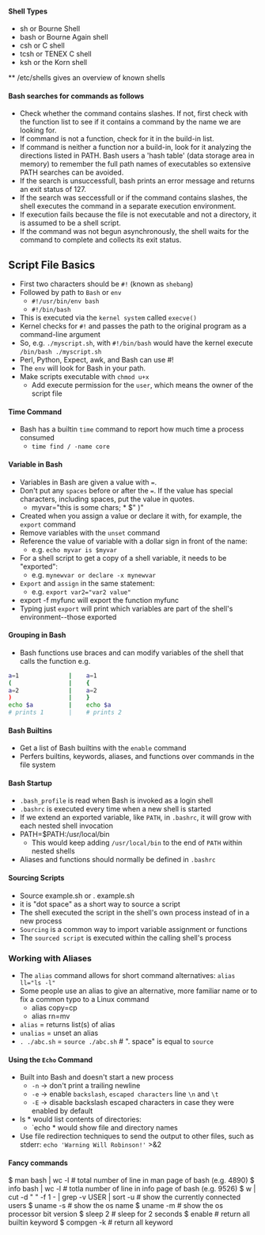 #### Shell Types
- sh or Bourne Shell
- bash or Bourne Again shell
- csh or C shell
- tcsh or TENEX C shell
- ksh or the Korn shell

** /etc/shells gives an overview of known shells

#### Bash searches for commands as follows
- Check whether the command contains slashes. If not, first check with the function list
  to see if it contains a command by the name we are looking for.
- If command is not a function, check for it in the build-in list.
- If command is neither a function nor a build-in, look for it analyzing the directions listed in PATH.
  Bash users a 'hash table' (data storage area in memory) to remember the full path names of executables so extensive
  PATH searches can be avoided.
- If the search is unsuccessfull, bash prints an error message and returns an exit status of 127.
- If the search was seccessfull or if the command contains slashes, the shell executes the command in a
  separate execution environment.
- If execution fails because the file is not executable and not a directory, it is assumed to be a shell script.
- If the command was not begun asynchronously, the shell waits for the command to  complete and collects its exit status.

## Script File Basics
- First two characters should be `#!` (known as `shebang`)
- Followed by path to `Bash` or `env`
    - `#!/usr/bin/env bash`
    - `#!/bin/bash`
- This is executed via the `kernel system` called `execve()`
- Kernel checks for `#!` and passes the path to the original program as a command-line argument    
- So, e.g. `./myscript.sh`, with `#!/bin/bash` would have the kernel execute `/bin/bash ./myscript.sh`
- Perl, Python, Expect, awk, and Bash can use #!
- The `env` will look for Bash in your path.
- Make scripts executable with `chmod u+x`
    - Add execute permission for the `user`, which means the owner of the script file 

#### Time Command
- Bash has a builtin `time` command to report how much time a process consumed 
    - `time find / -name core`
#### Variable in Bash
- Variables in Bash are given a value with `=`.
- Don't put any `spaces` before or after the `=`. If the value has special characters, including spaces, put the value in quotes.
    - myvar="this is some chars; * $\" )"
- Created when you assign a value or declare it with, for example, the `export` command
- Remove variables with the `unset` command
- Reference the value of variable with a dollar sign in front of the name:
    - e.g. `echo myvar is $myvar`
- For a shell script to get a copy of a shell variable, it needs to be "exported":
    - e.g. `mynewvar or declare -x mynewvar`
- `Export` and `assign` in the same statement:
    - e.g. `export var2="var2 value"`
- export -f myfunc will export the function myfunc
- Typing just `export` will print which variables are part of the shell's environment--those exported

#### Grouping in Bash
- Bash functions use braces and can modify variables of the shell that calls the function
e.g.
```sh
a=1              |    a=1       
(                |    {         
a=2              |    a=2       
)                |    }         
echo $a          |    echo $a   
# prints 1       |    # prints 2
```

#### Bash Builtins
- Get a list of Bash builtins with the `enable` command
- Perfers builtins, keywords, aliases, and functions over commands in the file system

#### Bash Startup
- `.bash_profile` is read when Bash is invoked as a login shell
- `.bashrc` is executed every time when a new shell is started
- If we extend an exported variable, like `PATH`, in `.bashrc`, it will grow with each nested shell invocation
- PATH=$PATH:/usr/local/bin
    - This would keep adding `/usr/local/bin` to the end of `PATH` within nested shells
- Aliases and functions should normally be defined in `.bashrc`

#### Sourcing Scripts
- Source example.sh or . example.sh
- it is "dot space" as a short way to source a script
- The shell executed the script in the shell's own process instead of in a new process
- `Sourcing` is a common way to import variable assignment or functions
- The `sourced script` is executed within the calling shell's process

### Working with Aliases
- The `alias` command allows for short command alternatives: `alias ll="ls -l"`
- Some people use an alias to give an alternative, more familiar name or to fix a common typo to a Linux command
    - alias copy=cp
    - alias rn=mv 
- `alias` = returns list(s) of alias
- `unalias` = unset an alias
- `. ./abc.sh` = `source ./abc.sh`                # ". space" is equal to `source`

#### Using the `Echo` Command
- Built into Bash and doesn't start a new process
    - `-n` -> don't print a trailing newline
     - `-e` -> enable `backslash`, `escaped characters` line `\n` and `\t`
     - `-E` -> disable backslash escaped characters in case they were enabled by default
- ls * would list contents of directories:
    - `echo * would show file and directory names
- Use file redirection techniques to send the output to other files, such as stderr:
    `echo 'Warning Will Robinson!'`   >&2

#### Fancy commands
$ man bash | wc -l                                             # total number of line in man page of bash (e.g. 4890)
$ info bash | wc -l                                            # totla number of line in info page of bash (e.g. 9526)
$ w | cut -d " " -f 1 - | grep -v USER | sort -u               # show the currently connected users
$ uname -s                                                     # show the os name
$ uname -m                                                     # show the os processor bit version
$ sleep 2                                                      # sleep for 2 seconds
$ enable                                                       # return all builtin keyword
$ compgen -k                                                   # return all keyword